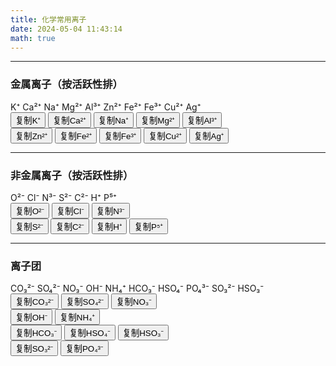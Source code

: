 ```yaml
---
title: 化学常用离子
date: 2024-05-04 11:43:14
math: true
---
```


<script src="../../../js/ex-func.js"></script>

---
### 金属离子（按活跃性排）
K⁺ Ca²⁺ Na⁺ Mg²⁺ Al³⁺ Zn²⁺ Fe²⁺ Fe³⁺ Cu²⁺ Ag⁺  
<button onclick="copyToClipboard('K⁺')">复制K⁺</button> <button onclick="copyToClipboard('Ca²⁺')">复制Ca²⁺</button> <button onclick="copyToClipboard('Na⁺')">复制Na⁺</button> <button onclick="copyToClipboard('Mg²⁺')">复制Mg²⁺</button> <button onclick="copyToClipboard('Al³⁺')">复制Al³⁺</button>  
<button onclick="copyToClipboard('Zn²⁺')">复制Zn²⁺</button> <button onclick="copyToClipboard('Fe²⁺')">复制Fe²⁺</button> <button onclick="copyToClipboard('Fe³⁺')">复制Fe³⁺</button> <button onclick="copyToClipboard('Cu²⁺')">复制Cu²⁺</button> <button onclick="copyToClipboard('Ag⁺')">复制Ag⁺</button>  

---
### 非金属离子（按活跃性排）
O²⁻ Cl⁻ N³⁻ S²⁻ C²⁻ H⁺ P⁵⁺  
<button onclick="copyToClipboard('O²⁻')">复制O²⁻</button> <button onclick="copyToClipboard('Cl⁻')">复制Cl⁻</button> <button onclick="copyToClipboard('N³⁻')">复制N³⁻</button>  
<button onclick="copyToClipboard('S²⁻')">复制S²⁻</button> <button onclick="copyToClipboard('C²⁻')">复制C²⁻</button> <button onclick="copyToClipboard('H⁺')">复制H⁺</button> <button onclick="copyToClipboard('P⁵⁺')">复制P⁵⁺</button>  

---
### 离子团
CO₃²⁻ SO₄²⁻ NO₃⁻ OH⁻ NH₄⁺ HCO₃⁻ HSO₄⁻ PO₄³⁻ SO₃²⁻ HSO₃⁻  
<button onclick="copyToClipboard('CO₃²⁻')">复制CO₃²⁻</button> <button onclick="copyToClipboard('SO₄²⁻')">复制SO₄²⁻</button> <button onclick="copyToClipboard('NO₃⁻')">复制NO₃⁻</button>  
<button onclick="copyToClipboard('OH⁻')">复制OH⁻</button> <button onclick="copyToClipboard('NH₄⁺')">复制NH₄⁺</button>  
<button onclick="copyToClipboard('HCO₃⁻')">复制HCO₃⁻</button> <button onclick="copyToClipboard('HSO₄⁻')">复制HSO₄⁻</button> <button onclick="copyToClipboard('HSO₃⁻')">复制HSO₃⁻</button>  
<button onclick="copyToClipboard('SO₃²⁻')">复制SO₃²⁻</button> <button onclick="copyToClipboard('PO₄³⁻')">复制PO₄³⁻</button>  
